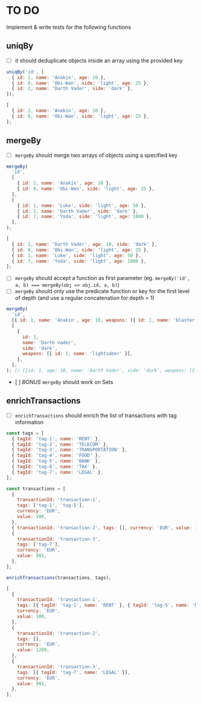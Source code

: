 # TO DO

Implement & write tests for the following functions

## uniqBy

- [ ] it should deduplicate objects inside an array using the provided key

```js
uniqBy('id', [
  { id: 2, name: 'Anakin', age: 10 },
  { id: 0, name: 'Obi-Wan', side: 'light', age: 25 },
  { id: 2, name: 'Darth Vader', side: 'dark' },
]);

[
  { id: 2, name: 'Anakin', age: 10 },
  { id: 0, name: 'Obi-Wan', side: 'light', age: 25 },
];
```

## mergeBy

- [ ] `mergeBy` should merge two arrays of objects using a specified key

```js
mergeBy(
  'id',
  [
    { id: 2, name: 'Anakin', age: 10 },
    { id: 0, name: 'Obi-Wan', side: 'light', age: 25 },
  ],
  [
    { id: 1, name: 'Luke', side: 'light', age: 50 },
    { id: 2, name: 'Darth Vader', side: 'dark' },
    { id: 7, name: 'Yoda', side: 'light', age: 1000 },
  ],
);

[
  { id: 2, name: 'Darth Vader', age: 10, side: 'dark' },
  { id: 0, name: 'Obi-Wan', side: 'light', age: 25 },
  { id: 1, name: 'Luke', side: 'light', age: 50 },
  { id: 7, name: 'Yoda', side: 'light', age: 1000 },
];
```

- [ ] `mergeBy` should accept a function as first parameter (eg. `mergeBy('id', a, b) === mergeBy(obj => obj.id, a, b)`)
- [ ] `mergeBy` should only use the predicate function or key for the first level of depth (and use a regular concatenation for depth > 1)

```js
mergeBy(
  'id',
  [{ id: 1, name: 'Anakin', age: 10, weapons: [{ id: 1, name: 'blaster' }] }],
  [
    {
      id: 1,
      name: 'Darth Vader',
      side: 'dark',
      weapons: [{ id: 1, name: 'lightsaber' }],
    },
  ],
); // [{id: 1, age: 10, name: 'Darth Vader', side: 'dark', weapons: [{ id: 1, name: 'blaster' }, { id: 1, name: 'lightsaber' }]}]
```

- [ ] _BONUS_ `mergeBy` should work on Sets

## enrichTransactions

- [ ] `enrichTransactions` should enrich the list of transactions with tag information

```js
const tags = [
  { tagId: 'tag-1', name: 'RENT' },
  { tagId: 'tag-2', name: 'TELECOM' },
  { tagId: 'tag-3', name: 'TRANSPORTATION' },
  { tagId: 'tag-4', name: 'FOOD' },
  { tagId: 'tag-5', name: 'BANK' },
  { tagId: 'tag-6', name: 'TAX' },
  { tagId: 'tag-7', name: 'LEGAL' },
];

const transactions = [
  {
    transactionId: 'transaction-1',
    tags: ['tag-1', 'tag-5'],
    currency: 'EUR',
    value: 100,
  },
  { transactionId: 'transaction-2', tags: [], currency: 'EUR', value: 1289 },
  {
    transactionId: 'transaction-3',
    tags: ['tag-7'],
    currency: 'EUR',
    value: 991,
  },
];

enrichTransactions(transactions, tags);

[
  {
    transactionId: 'transaction-1',
    tags: [{ tagId: 'tag-1', name: 'RENT' }, { tagId: 'tag-5', name: 'BANK' }],
    currency: 'EUR',
    value: 100,
  },
  {
    transactionId: 'transaction-2',
    tags: [],
    currency: 'EUR',
    value: 1289,
  },
  {
    transactionId: 'transaction-3',
    tags: [{ tagId: 'tag-7', name: 'LEGAL' }],
    currency: 'EUR',
    value: 991,
  },
];
```
